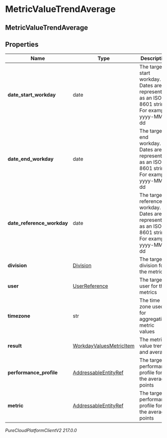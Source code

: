 # MetricValueTrendAverage

## MetricValueTrendAverage

## Properties

|Name | Type | Description | Notes|
|------------ | ------------- | ------------- | -------------|
| **date_start_workday** | date | The targeted start workday. Dates are represented as an ISO-8601 string. For example: yyyy-MM-dd | [optional] |
| **date_end_workday** | date | The targeted end workday. Dates are represented as an ISO-8601 string. For example: yyyy-MM-dd | [optional] |
| **date_reference_workday** | date | The targeted reference workday. Dates are represented as an ISO-8601 string. For example: yyyy-MM-dd | [optional] |
| **division** | [Division](Division) | The targeted division for the metrics | [optional] |
| **user** | [UserReference](UserReference) | The targeted user for the metrics | [optional] |
| **timezone** | str | The time zone used for aggregating metric values | [optional] |
| **result** | [WorkdayValuesMetricItem](WorkdayValuesMetricItem) | The metric value trend and average | [optional] |
| **performance_profile** | [AddressableEntityRef](AddressableEntityRef) | The targeted performance profile for the average points | [optional] |
| **metric** | [AddressableEntityRef](AddressableEntityRef) | The targeted performance profile for the average points | [optional] |



_PureCloudPlatformClientV2 217.0.0_
